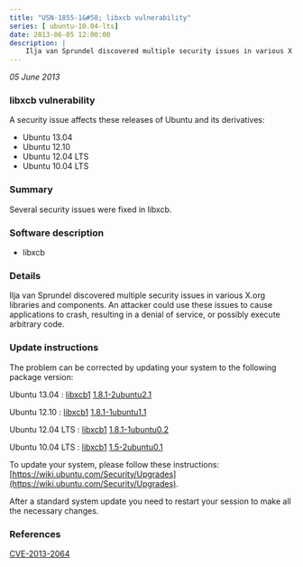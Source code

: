 ```yaml
---
title: "USN-1855-1&#58; libxcb vulnerability"
series: [ ubuntu-10.04-lts]
date: 2013-06-05 12:00:00
description: |
    Ilja van Sprundel discovered multiple security issues in various X.org libraries and components. An attacker could use these issues to cause applications to crash, resulting in a denial of service, or possibly execute arbitrary code. 
--- 
```

 
 

*05 June 2013*

### libxcb vulnerability

A security issue affects these releases of Ubuntu and its derivatives:

* Ubuntu 13.04
* Ubuntu 12.10
* Ubuntu 12.04 LTS
* Ubuntu 10.04 LTS

### Summary

Several security issues were fixed in libxcb. 

### Software description

* libxcb 

### Details

Ilja van Sprundel discovered multiple security issues in various X.org libraries and components. An attacker could use these issues to cause applications to crash, resulting in a denial of service, or possibly execute arbitrary code. 

### Update instructions

The problem can be corrected by updating your system to the following package version:

Ubuntu 13.04
 : [libxcb1](https://launchpad.net/ubuntu/+source/libxcb) <span> [1.8.1-2ubuntu2.1](https://launchpad.net/ubuntu/+source/libxcb/1.8.1-2ubuntu2.1) </span> 

Ubuntu 12.10
 : [libxcb1](https://launchpad.net/ubuntu/+source/libxcb) <span> [1.8.1-1ubuntu1.1](https://launchpad.net/ubuntu/+source/libxcb/1.8.1-1ubuntu1.1) </span> 

Ubuntu 12.04 LTS
 : [libxcb1](https://launchpad.net/ubuntu/+source/libxcb) <span> [1.8.1-1ubuntu0.2](https://launchpad.net/ubuntu/+source/libxcb/1.8.1-1ubuntu0.2) </span> 

Ubuntu 10.04 LTS
 : [libxcb1](https://launchpad.net/ubuntu/+source/libxcb) <span> [1.5-2ubuntu0.1](https://launchpad.net/ubuntu/+source/libxcb/1.5-2ubuntu0.1) </span> 

To update your system, please follow these instructions: [https://wiki.ubuntu.com/Security/Upgrades](https://wiki.ubuntu.com/Security/Upgrades).

After a standard system update you need to restart your session to make all the necessary changes. 

### References

 
 [CVE-2013-2064](http://people.ubuntu.com/~ubuntu-security/cve/CVE-2013-2064)
 

